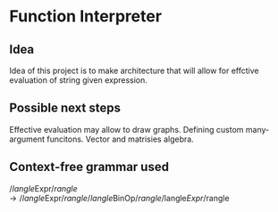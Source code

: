 # Function Interpreter
## Idea
Idea of this project is to make architecture that will allow for effctive evaluation of string given expression.

## Possible next steps
Effective evaluation may allow to draw graphs.
Defining custom many-argument funcitons.
Vector and matrisies algebra.

## Context-free grammar used
$/langle$Expr$/rangle\;\to/langle$Expr$/rangle/langle$BinOp$/rangle$/langle$Expr$/rangle